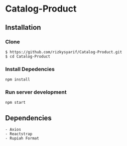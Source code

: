 # Catalog-Product


## Installation

### Clone
```
$ https://github.com/rizkysyarif/Catalog-Product.git
$ cd Catalog-Product
```

### Install Depedencies
```
npm install
```

### Run server development
```
npm start
```

## Dependencies
```
- Axios
- Reactstrap
- Rupiah Format
```
